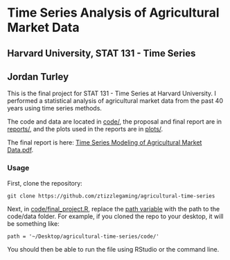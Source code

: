 # Time Series Analysis of Agricultural Market Data
## Harvard University, STAT 131 - Time Series
## Jordan Turley

This is the final project for STAT 131 - Time Series at Harvard University. I performed a statistical analysis of agricultural market data from the past 40 years using time series methods.

The code and data are located in [code/](https://github.com/ztizzlegaming/agricultural-time-series/tree/master/code), the proposal and final report are in [reports/](https://github.com/ztizzlegaming/agricultural-time-series/tree/master/reports), and the plots used in the reports are in [plots/](https://github.com/ztizzlegaming/agricultural-time-series/tree/master/plots).

The final report is here: [Time Series Modeling of Agricultural Market Data.pdf](https://github.com/ztizzlegaming/agricultural-time-series/blob/master/reports/Time%20Series%20Modeling%20of%20Agricultural%20Market%20Data.pdf).

### Usage

First, clone the repository:

    git clone https://github.com/ztizzlegaming/agricultural-time-series
    
Next, in [code/final_project.R](https://github.com/ztizzlegaming/agricultural-time-series/blob/master/code/final_project.R), replace the [path variable](https://github.com/ztizzlegaming/agricultural-time-series/blob/6c4ff4c399f2a3b99c9b8ddadcaf6b2605314969/code/final_project.R#L5) with the path to the code/data folder. For example, if you cloned the repo to your desktop, it will be something like:

    path = '~/Desktop/agricultural-time-series/code/'
    
You should then be able to run the file using RStudio or the command line.
